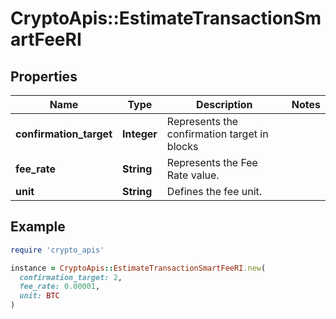 # CryptoApis::EstimateTransactionSmartFeeRI

## Properties

| Name | Type | Description | Notes |
| ---- | ---- | ----------- | ----- |
| **confirmation_target** | **Integer** | Represents the confirmation target in blocks |  |
| **fee_rate** | **String** | Represents the Fee Rate value. |  |
| **unit** | **String** | Defines the fee unit. |  |

## Example

```ruby
require 'crypto_apis'

instance = CryptoApis::EstimateTransactionSmartFeeRI.new(
  confirmation_target: 2,
  fee_rate: 0.00001,
  unit: BTC
)
```

